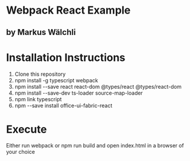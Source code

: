 # Webpack React Example
## by Markus Wälchli

# Installation Instructions
1. Clone this repository
2. npm install -g typescript webpack
3. npm install --save react react-dom @types/react @types/react-dom
4. npm install --save-dev ts-loader source-map-loader
5. npm link typescript
6. npm --save install office-ui-fabric-react


# Execute
Either run webpack or npm run build and open index.html in a browser of your choice